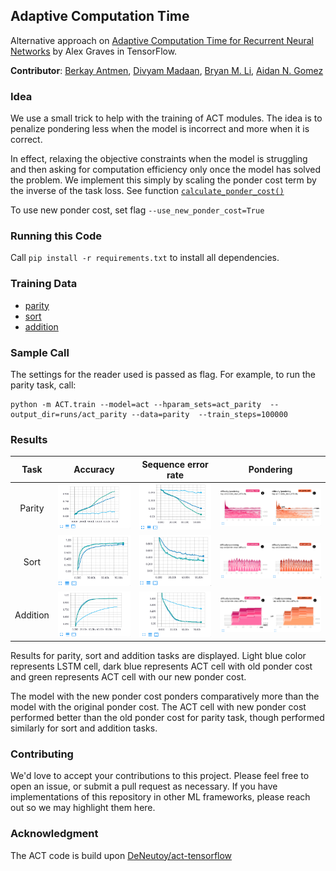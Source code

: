 ## Adaptive Computation Time

Alternative approach on [Adaptive Computation Time for Recurrent Neural Networks](https://arxiv.org/abs/1603.08983) by Alex Graves in TensorFlow.

**Contributor**: [Berkay Antmen](http://www.berkayantmen.com/), [Divyam Madaan](https://divyam3897.github.io/), [Bryan M. Li](https://bryanli.io), [Aidan N. Gomez](https://aidangomez.ca/)

### Idea
We use a small trick to help with the training of ACT modules. The idea is to penalize pondering less when the model is incorrect and more when it is correct. 

In effect, relaxing the objective constraints when the model is struggling and then asking for computation efficiency only once the model has solved the problem. We implement this simply by scaling the ponder cost term by the inverse of the task loss. See function [`calculate_ponder_cost()`](./models/ACT/act.py#L107)

To use new ponder cost, set flag `--use_new_ponder_cost=True`

### Running this Code
Call `pip install -r requirements.txt` to install all dependencies.


### Training Data
- [parity](data/parity_reader.py)
- [sort](data/sort_reader.py)
- [addition](data/addition_reader.py)


### Sample Call
The settings for the reader used is passed as flag. For example, to run the parity task, call:
```
python -m ACT.train --model=act --hparam_sets=act_parity  --output_dir=runs/act_parity --data=parity  --train_steps=100000
```


### Results
| Task | Accuracy | Sequence error rate | Pondering |
|:---:|:---:|:---:|:---:|
| Parity | ![parity_acc](./results/parity_acc.png) | ![parity_ser](./results/parity_ser.png) | ![parity_ponder](./results/parity_ponder.png) |
| Sort | ![sort_acc](./results/sort_acc.png) | ![sort_ser](./results/sort_ser.png) | ![sort_ponder](./results/sort_ponder.png) |
| Addition | ![add_acc](./results/add_acc.png) | ![add_ser](./results/add_ser.png) | ![add_ponder](./results/add_ponder.png) |

Results for parity, sort and addition tasks are displayed. Light blue color represents LSTM cell, dark blue represents ACT cell with old ponder cost and green represents ACT cell with our new ponder cost.

The model with the new ponder cost ponders comparatively more than the model with the original ponder cost. The ACT cell with new ponder cost performed better than the old ponder cost for parity task, though performed similarly for sort and addition tasks.

### Contributing
We'd love to accept your contributions to this project. Please feel free to open an issue, or submit a pull request as necessary. If you have implementations of this repository in other ML frameworks, please reach out so we may highlight them here.


### Acknowledgment
The ACT code is build upon [DeNeutoy/act-tensorflow](https://github.com/DeNeutoy/act-tensorflow)

